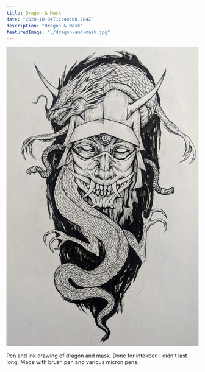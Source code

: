 ```yaml
---
title: Dragon & Mask
date: "2020-10-04T11:40:00.284Z"
description: "Dragon & Mask"
featuredImage: "./dragon-and-mask.jpg"
---
```


![Dragon and Mask](./dragon-and-mask.jpg)

Pen and ink drawing of dragon and mask. Done for intokber. I didn't last long. Made with brush pen and various micron pens.
